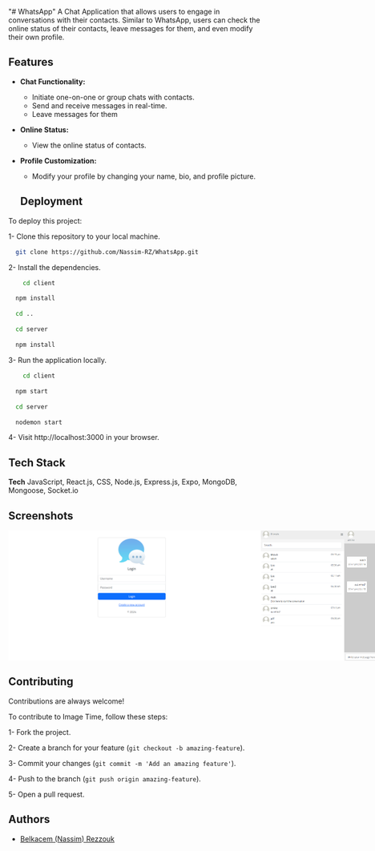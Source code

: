 "# WhatsApp" 
A Chat Application that allows users to engage in conversations with their contacts. Similar to WhatsApp, users can check the online status of their contacts, leave messages for them, and even modify their own profile.


## Features
- **Chat Functionality:**
  - Initiate one-on-one or group chats with contacts.
  - Send and receive messages in real-time.
  - Leave messages for them

- **Online Status:**
  - View the online status of contacts.

- **Profile Customization:**
  - Modify your profile by changing your name, bio, and profile picture.
 

  ## Deployment
To deploy this project:

1- Clone this repository to your local machine.
```bash
  git clone https://github.com/Nassim-RZ/WhatsApp.git
```

2- Install the dependencies.
```bash
    cd client
```

```bash
  npm install
```

```bash
  cd ..
```

```bash
  cd server
```

```bash
  npm install
```

3- Run the application locally.

```bash
    cd client
```

```bash
  npm start
```

```bash
  cd server
```

```bash
  nodemon start
```

4- Visit http://localhost:3000 in your browser.


## Tech Stack

**Tech** JavaScript, React.js, CSS, Node.js, Express.js, Expo, MongoDB, Mongoose, Socket.io 


## Screenshots

<div style="display: flex;">

  <img src="https://github.com/Nassim-RZ/WhatsApp/blob/8c1692e8eed6cd2bbd972f3c96e789af7a4aeb1a/client/src/assets/1.png" alt="Login page">

  <img src="https://github.com/Nassim-RZ/WhatsApp/blob/8c1692e8eed6cd2bbd972f3c96e789af7a4aeb1a/client/src/assets/2.png" alt="A conversation">

  <img src="https://github.com/Nassim-RZ/WhatsApp/blob/8c1692e8eed6cd2bbd972f3c96e789af7a4aeb1a/client/src/assets/3.png" alt="Editing a profile">

</div>


## Contributing

Contributions are always welcome!

To contribute to Image Time, follow these steps:

1- Fork the project.

2- Create a branch for your feature (`git checkout -b amazing-feature`).

3- Commit your changes (`git commit -m 'Add an amazing feature'`).

4- Push to the branch (`git push origin amazing-feature`).

5- Open a pull request.


## Authors

- [Belkacem (Nassim) Rezzouk](https://github.com/Nassim-RZ)
